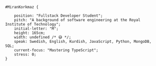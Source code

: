     #MiranKorkmaz {

        position: "Fullstack Developer Student";
        pitch: "A background of software engineering at the Royal Institute of Technology";
        initial-letter: "M";
        height: 165cm;
        width: undefined /* 😅 */; 
        speak: Swedish, English, Kurdish, JavaScript, Python, MongoDB, SQL;
        current-focus: "Mastering TypeScript";
        stress: 0;
    }
